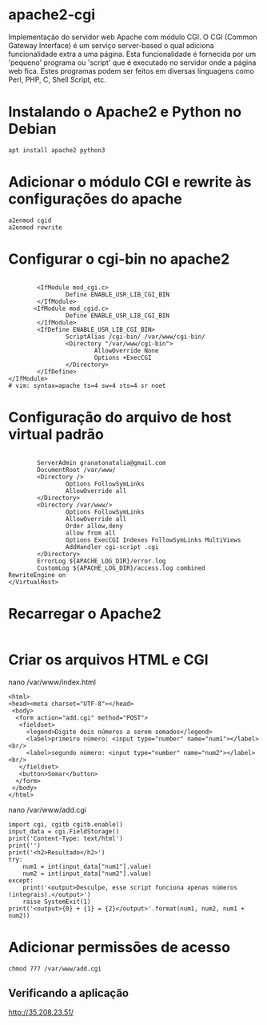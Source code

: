 # apache2-cgi
Implementação do servidor web Apache com módulo CGI. O CGI (Common Gateway Interface) é um serviço server-based o qual adiciona funcionalidade extra a uma página. Esta funcionalidade é fornecida por um 'pequeno' programa ou 'script' que é executado no servidor onde a página web fica. Estes programas podem ser feitos em diversas linguagens como Perl, PHP, C, Shell Script, etc.

# Instalando o Apache2 e Python no Debian
```sudo su
apt install apache2 python3
```

# Adicionar o módulo CGI e rewrite às configurações do apache
```a2enmod cgi
a2enmod cgid
a2enmod rewrite
```

# Configurar o cgi-bin no apache2

```nano /etc/apache2/conf-available/serve-cgi-bin.conf
```


```<IfModule mod_alias.c>
        <IfModule mod_cgi.c>
                Define ENABLE_USR_LIB_CGI_BIN
        </IfModule>
       <IfModule mod_cgid.c>
                Define ENABLE_USR_LIB_CGI_BIN
        </IfModule>
        <IfDefine ENABLE_USR_LIB_CGI_BIN>
                ScriptAlias /cgi-bin/ /var/www/cgi-bin/
                <Directory "/var/www/cgi-bin">
                        AllowOverride None
                        Options +ExecCGI 
                </Directory>
        </IfDefine>
</IfModule>
# vim: syntax=apache ts=4 sw=4 sts=4 sr noet
```

# Configuração do arquivo de host virtual padrão
```nano /etc/apache2/sites-enabled/000-default.conf
```

```<VirtualHost *:80>
        ServerAdmin granatonatalia@gmail.com
        DocumentRoot /var/www/
        <Directory />
                Options FollowSymLinks
                AllowOverride all
        </Directory>
        <Directory /var/www/>
                Options FollowSymLinks
                AllowOverride all
                Order allow,deny
                allow from all
                Options ExecCGI Indexes FollowSymLinks MultiViews
                AddHandler cgi-script .cgi
        </Directory>
        ErrorLog ${APACHE_LOG_DIR}/error.log
        CustomLog ${APACHE_LOG_DIR}/access.log combined
RewriteEngine on
</VirtualHost>
```

# Recarregar o Apache2
```systemctl restart apache2
```

# Criar os arquivos HTML e CGI
nano /var/www/index.html


```<!DOCTYPE html>
<html>
<head><meta charset="UTF-8"></head>
 <body>
  <form action="add.cgi" method="POST">
   <fieldset>
     <legend>Digite dois números a serem somados</legend>
     <label>primeiro número: <input type="number" name="num1"></label><br/>
     <label>segundo número: <input type="number" name="num2"></label><br/>
   </fieldset>
   <button>Somar</button>
  </form>
 </body>
</html>
```

nano /var/www/add.cgi 


```#!/usr/bin/env python3
import cgi, cgitb cgitb.enable()
input_data = cgi.FieldStorage()
print('Content-Type: text/html')
print('')
print('<h2>Resultado</h2>')
try:
    num1 = int(input_data["num1"].value)
    num2 = int(input_data["num2"].value)
except:
    print('<output>Desculpe, esse script funciona apenas números (integrais).</output>')
    raise SystemExit(1)
print('<output>{0} + {1} = {2}</output>'.format(num1, num2, num1 + num2))
```

# Adicionar permissões de acesso
```chmod 777 /var/www/index.html
chmod 777 /var/www/add.cgi
```

## Verificando a aplicação
http://35.208.23.51/
